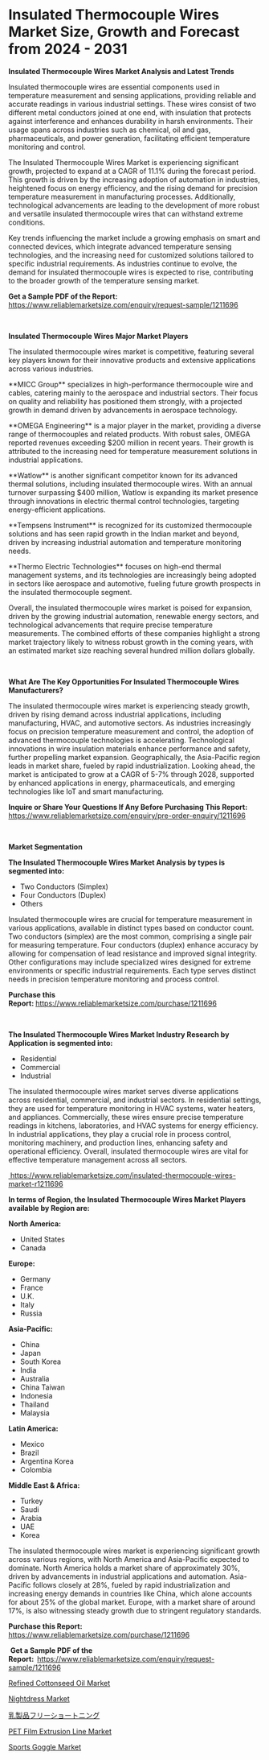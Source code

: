 <p><h1>Insulated Thermocouple Wires Market Size, Growth and Forecast from 2024 - 2031</h1></p><p><strong>Insulated Thermocouple Wires Market Analysis and Latest Trends</strong></p>
<p><p>Insulated thermocouple wires are essential components used in temperature measurement and sensing applications, providing reliable and accurate readings in various industrial settings. These wires consist of two different metal conductors joined at one end, with insulation that protects against interference and enhances durability in harsh environments. Their usage spans across industries such as chemical, oil and gas, pharmaceuticals, and power generation, facilitating efficient temperature monitoring and control.</p><p>The Insulated Thermocouple Wires Market is experiencing significant growth, projected to expand at a CAGR of 11.1% during the forecast period. This growth is driven by the increasing adoption of automation in industries, heightened focus on energy efficiency, and the rising demand for precision temperature measurement in manufacturing processes. Additionally, technological advancements are leading to the development of more robust and versatile insulated thermocouple wires that can withstand extreme conditions.</p><p>Key trends influencing the market include a growing emphasis on smart and connected devices, which integrate advanced temperature sensing technologies, and the increasing need for customized solutions tailored to specific industrial requirements. As industries continue to evolve, the demand for insulated thermocouple wires is expected to rise, contributing to the broader growth of the temperature sensing market.</p></p>
<p><strong>Get a Sample PDF of the Report:&nbsp;</strong> <a href="https://www.reliablemarketsize.com/enquiry/request-sample/1211696?utm_campaign=1105&utm_medium=2&utm_source=Github&utm_content=ia&utm_term=17122024&utm_id=insulated-thermocouple-wires">https://www.reliablemarketsize.com/enquiry/request-sample/1211696</a></p>
<p>&nbsp;</p>
<p><strong>Insulated Thermocouple Wires Major Market Players</strong></p>
<p><p>The insulated thermocouple wires market is competitive, featuring several key players known for their innovative products and extensive applications across various industries. </p><p>**MICC Group** specializes in high-performance thermocouple wire and cables, catering mainly to the aerospace and industrial sectors. Their focus on quality and reliability has positioned them strongly, with a projected growth in demand driven by advancements in aerospace technology.</p><p>**OMEGA Engineering** is a major player in the market, providing a diverse range of thermocouples and related products. With robust sales, OMEGA reported revenues exceeding $200 million in recent years. Their growth is attributed to the increasing need for temperature measurement solutions in industrial applications.</p><p>**Watlow** is another significant competitor known for its advanced thermal solutions, including insulated thermocouple wires. With an annual turnover surpassing $400 million, Watlow is expanding its market presence through innovations in electric thermal control technologies, targeting energy-efficient applications.</p><p>**Tempsens Instrument** is recognized for its customized thermocouple solutions and has seen rapid growth in the Indian market and beyond, driven by increasing industrial automation and temperature monitoring needs.</p><p>**Thermo Electric Technologies** focuses on high-end thermal management systems, and its technologies are increasingly being adopted in sectors like aerospace and automotive, fueling future growth prospects in the insulated thermocouple segment.</p><p>Overall, the insulated thermocouple wires market is poised for expansion, driven by the growing industrial automation, renewable energy sectors, and technological advancements that require precise temperature measurements. The combined efforts of these companies highlight a strong market trajectory likely to witness robust growth in the coming years, with an estimated market size reaching several hundred million dollars globally.</p></p>
<p>&nbsp;</p>
<p><strong>What Are The Key Opportunities For Insulated Thermocouple Wires Manufacturers?</strong></p>
<p><p>The insulated thermocouple wires market is experiencing steady growth, driven by rising demand across industrial applications, including manufacturing, HVAC, and automotive sectors. As industries increasingly focus on precision temperature measurement and control, the adoption of advanced thermocouple technologies is accelerating. Technological innovations in wire insulation materials enhance performance and safety, further propelling market expansion. Geographically, the Asia-Pacific region leads in market share, fueled by rapid industrialization. Looking ahead, the market is anticipated to grow at a CAGR of 5-7% through 2028, supported by enhanced applications in energy, pharmaceuticals, and emerging technologies like IoT and smart manufacturing.</p></p>
<p><strong>Inquire or Share Your Questions If Any Before Purchasing This Report:</strong> <a href="https://www.reliablemarketsize.com/enquiry/pre-order-enquiry/1211696?utm_campaign=1105&utm_medium=2&utm_source=Github&utm_content=ia&utm_term=17122024&utm_id=insulated-thermocouple-wires">https://www.reliablemarketsize.com/enquiry/pre-order-enquiry/1211696</a></p>
<p>&nbsp;</p>
<p><strong>Market Segmentation</strong></p>
<p><strong>The Insulated Thermocouple Wires Market Analysis by types is segmented into:</strong></p>
<p><ul><li>Two Conductors (Simplex)</li><li>Four Conductors (Duplex)</li><li>Others</li></ul></p>
<p><p>Insulated thermocouple wires are crucial for temperature measurement in various applications, available in distinct types based on conductor count. Two conductors (simplex) are the most common, comprising a single pair for measuring temperature. Four conductors (duplex) enhance accuracy by allowing for compensation of lead resistance and improved signal integrity. Other configurations may include specialized wires designed for extreme environments or specific industrial requirements. Each type serves distinct needs in precision temperature monitoring and process control.</p></p>
<p><strong>Purchase this Report:&nbsp;</strong><a href="https://www.reliablemarketsize.com/purchase/1211696?utm_campaign=1105&utm_medium=2&utm_source=Github&utm_content=ia&utm_term=17122024&utm_id=insulated-thermocouple-wires">https://www.reliablemarketsize.com/purchase/1211696</a></p>
<p>&nbsp;</p>
<p><strong>The Insulated Thermocouple Wires Market Industry Research by Application is segmented into:</strong></p>
<p><ul><li>Residential</li><li>Commercial</li><li>Industrial</li></ul></p>
<p><p>The insulated thermocouple wires market serves diverse applications across residential, commercial, and industrial sectors. In residential settings, they are used for temperature monitoring in HVAC systems, water heaters, and appliances. Commercially, these wires ensure precise temperature readings in kitchens, laboratories, and HVAC systems for energy efficiency. In industrial applications, they play a crucial role in process control, monitoring machinery, and production lines, enhancing safety and operational efficiency. Overall, insulated thermocouple wires are vital for effective temperature management across all sectors.</p></p>
<p><a href="https://www.reliablemarketsize.com/insulated-thermocouple-wires-market-r1211696?utm_campaign=1105&utm_medium=2&utm_source=Github&utm_content=ia&utm_term=17122024&utm_id=insulated-thermocouple-wires">&nbsp;https://www.reliablemarketsize.com/insulated-thermocouple-wires-market-r1211696</a></p>
<p><strong>In terms of Region, the Insulated Thermocouple Wires Market Players available by Region are:</strong></p>
<p>
    <p> <strong> North America: </strong>
        <ul>
            <li>United States</li>
            <li>Canada</li>
        </ul>
        </p> 
    <p> <strong> Europe: </strong>
        <ul>
            <li>Germany</li>
            <li>France</li>
            <li>U.K.</li>
            <li>Italy</li>
            <li>Russia</li>
        </ul>
        </p> 
    <p> <strong> Asia-Pacific: </strong>
        <ul>
            <li>China</li>
            <li>Japan</li>
            <li>South Korea</li>
            <li>India</li>
            <li>Australia</li>
            <li>China Taiwan</li>
            <li>Indonesia</li>
            <li>Thailand</li>
            <li>Malaysia</li>
        </ul>
        </p> 
    <p> <strong> Latin America: </strong>
        <ul>
            <li>Mexico</li>
            <li>Brazil</li>
            <li>Argentina Korea</li>
            <li>Colombia</li>
        </ul>
        </p> 
    <p> <strong> Middle East & Africa: </strong>
        <ul>
            <li>Turkey</li>
            <li>Saudi</li>
            <li>Arabia</li>
            <li>UAE</li>
            <li>Korea</li>
        </ul>
    </p>
    </p>
<p><p>The insulated thermocouple wires market is experiencing significant growth across various regions, with North America and Asia-Pacific expected to dominate. North America holds a market share of approximately 30%, driven by advancements in industrial applications and automation. Asia-Pacific follows closely at 28%, fueled by rapid industrialization and increasing energy demands in countries like China, which alone accounts for about 25% of the global market. Europe, with a market share of around 17%, is also witnessing steady growth due to stringent regulatory standards.</p></p>
<p><strong>Purchase this Report: </strong><a href="https://www.reliablemarketsize.com/purchase/1211696?utm_campaign=1105&utm_medium=2&utm_source=Github&utm_content=ia&utm_term=17122024&utm_id=insulated-thermocouple-wires">https://www.reliablemarketsize.com/purchase/1211696</a></p>
<p>&nbsp;<strong>Get a Sample PDF of the Report:&nbsp;&nbsp;</strong><a href="https://www.reliablemarketsize.com/enquiry/request-sample/1211696?utm_campaign=1105&utm_medium=2&utm_source=Github&utm_content=ia&utm_term=17122024&utm_id=insulated-thermocouple-wires">https://www.reliablemarketsize.com/enquiry/request-sample/1211696</a></p>
<p><strong></strong></p>
<p><p><a href="https://www.linkedin.com/pulse/accelerated-growth-refined-cottonseed-oil-market-uavqf?utm_campaign=1105&utm_medium=2&utm_source=Github&utm_content=ia&utm_term=17122024&utm_id=insulated-thermocouple-wires">Refined Cottonseed Oil Market</a></p><p><a href="https://www.linkedin.com/pulse/informative-market-analysis-nightdress-estimated-cagr-41-from-nta3f?utm_campaign=1105&utm_medium=2&utm_source=Github&utm_content=ia&utm_term=17122024&utm_id=insulated-thermocouple-wires">Nightdress Market</a></p><p><a href="https://github.com/lababdou/Market-Research-Report-List-6/blob/main/944975227702.md?utm_campaign=1105&utm_medium=2&utm_source=Github&utm_content=ia&utm_term=17122024&utm_id=insulated-thermocouple-wires">乳製品フリーショートニング</a></p><p><a href="https://github.com/NorbertYates/Market-Research-Report-List-7/blob/main/pet-film-extrusion-line-market.md?utm_campaign=1105&utm_medium=2&utm_source=Github&utm_content=ia&utm_term=17122024&utm_id=insulated-thermocouple-wires">PET Film Extrusion Line Market</a></p><p><a href="https://www.linkedin.com/pulse/key-trends-fueling-sports-goggle-market-growth-from-2024-2031-slc5f?utm_campaign=1105&utm_medium=2&utm_source=Github&utm_content=ia&utm_term=17122024&utm_id=insulated-thermocouple-wires">Sports Goggle Market</a></p></p>